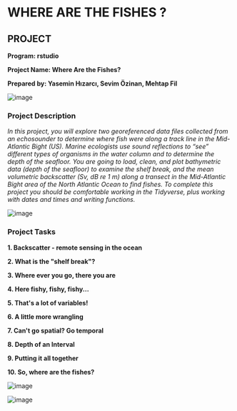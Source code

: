 # WHERE ARE THE FISHES ?

## **PROJECT**

**Program: rstudio**

**Project Name: Where Are the Fishes?**

**Prepared by: Yasemin Hızarcı, Sevim Özinan, Mehtap Fil**



![image](https://user-images.githubusercontent.com/59409886/127557164-731f85ca-fb07-46d5-bd6d-b21ff3e2ede5.png)



 


### **Project Description**

*In this project, you will explore two georeferenced data files collected from an echosounder to determine where fish were along a track line in the Mid-Atlantic Bight (US). Marine ecologists use sound reflections to “see” different types of organisms in the water column and to determine the depth of the seafloor. You are going to load, clean, and plot bathymetric data (depth of the seafloor) to examine the shelf break, and the mean volumetric backscatter (Sv, dB re 1 m) along a transect in the Mid-Atlantic Bight area of the North Atlantic Ocean to find fishes. To complete this project you should be comfortable working in the Tidyverse, plus working with dates and times and writing functions.*


![image](https://user-images.githubusercontent.com/59409886/127558056-4868d0c1-1925-4778-8db3-64a865c47dac.png)



### **Project Tasks**

**1. Backscatter - remote sensing in the ocean**

**2. What is the "shelf break"?**

**3. Where ever you go, there you are**

**4. Here fishy, fishy, fishy...**

**5. That's a lot of variables!**

**6. A little more wrangling**

**7. Can't go spatial? Go temporal**

**8. Depth of an Interval**

**9. Putting it all together**

**10. So, where are the fishes?**


![image](https://user-images.githubusercontent.com/59409886/127557032-301509be-69cf-4b70-9ce4-cd147ed28c5e.png)



![image](https://user-images.githubusercontent.com/59409886/127556758-d87ecbdc-6a87-4a81-bbfb-0cb2aa97ceee.png)
 


 


